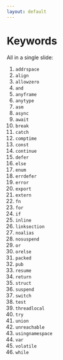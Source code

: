 ```yaml
---
layout: default
---
```

# Keywords

<div>
  <p>
  All <Anchor href="https://ziglang.org/documentation/master/#Keyword-Reference" text="Zig keywords" /> in a single slide:
  </p>
</div>

<ol class="columns-4">
  <!-- 1-10 -->
  <li><code class="inline-code">addrspace</code></li>
  <li><code class="inline-code">align</code></li>
  <li><code class="inline-code">allowzero</code></li>
  <li><code class="inline-code">and</code></li>
  <li><code class="inline-code">anyframe</code></li>
  <li><code class="inline-code">anytype</code></li>
  <li><code class="inline-code">asm</code></li>
  <li><code class="inline-code">async</code></li>
  <li><code class="inline-code">await</code></li>
  <li><code class="inline-code">break</code></li>
  <!-- 11-20 -->
  <li><code class="inline-code">catch</code></li>
  <li><code class="inline-code">comptime</code></li>
  <li><code class="inline-code">const</code></li>
  <li><code class="inline-code">continue</code></li>
  <li><code class="inline-code">defer</code></li>
  <li><code class="inline-code">else</code></li>
  <li><code class="inline-code">enum</code></li>
  <li><code class="inline-code">errdefer</code></li>
  <li><code class="inline-code">error</code></li>
  <li><code class="inline-code">export</code></li>
  <!-- 21-30 -->
  <li><code class="inline-code">extern</code></li>
  <li><code class="inline-code">fn</code></li>
  <li><code class="inline-code">for</code></li>
  <li><code class="inline-code">if</code></li>
  <li><code class="inline-code">inline</code></li>
  <li><code class="inline-code">linksection</code></li>
  <li><code class="inline-code">noalias</code></li>
  <li><code class="inline-code">nosuspend</code></li>
  <li><code class="inline-code">or</code></li>
  <li><code class="inline-code">orelse</code></li>
  <!-- 31-40 -->
  <li><code class="inline-code">packed</code></li>
  <li><code class="inline-code">pub</code></li>
  <li><code class="inline-code">resume</code></li>
  <li><code class="inline-code">return</code></li>
  <li><code class="inline-code">struct</code></li>
  <li><code class="inline-code">suspend</code></li>
  <li><code class="inline-code">switch</code></li>
  <li><code class="inline-code">test</code></li>
  <li><code class="inline-code">threadlocal</code></li>
  <li><code class="inline-code">try</code></li>
  <!-- 41-46 -->
  <li><code class="inline-code">union</code></li>
  <li><code class="inline-code">unreachable</code></li>
  <li><code class="inline-code">usingnamespace</code></li>
  <li><code class="inline-code">var</code></li>
  <li><code class="inline-code">volatile</code></li>
  <li><code class="inline-code">while</code></li>
</ol>

<!--
Other languages have this number of keywords:
C has 32
C++ has 63?
Java has 64
JavaScript has 48?
Python has 33
Rust has ~50?
-->
